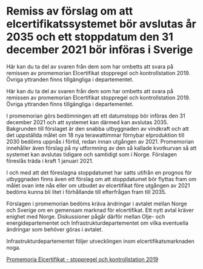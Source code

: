 # Remiss av förslag om att elcertifikatssystemet bör avslutas år 2035 och ett stoppdatum den 31 december 2021 bör införas i Sverige

Här kan du ta del av svaren från dem som har ombetts att svara på remissen av promemorian Elcertifikat stoppregel och kontrollstation 2019. Övriga yttranden finns tillgängliga i departementet.

Här kan du ta del av svaren från dem som har ombetts att svara på remissen av promemorian Elcertifikat stoppregel och kontrollstation 2019. Övriga yttranden finns tillgängliga i departementet.

I promemorian görs bedömningen att ett datumstopp bör införas den 31 december 2021 och att systemet kan därmed kan avslutas 2035. Bakgrunden till förslaget är den snabba utbyggnaden av vindkraft och att det uppställda målet om 18 nya terawattimmar förnybar elproduktion till 2030 bedöms uppnås i förtid, redan innan utgången av 2021. Promemorian innehåller även förslag på ny utformning av den så kallade kvotkurvan så att systemet kan avslutas tidigare och samtidigt som i Norge. Förslagen föreslås träda i kraft 1 januari 2021.

I och med att det föreslagna stoppdatumet har satts utifrån en prognos för utbyggnaden finns även ett förslag om att stoppdatumet bör flyttas fram om målet ovan inte nås eller om utbudet av elcertifikat före utgången av 2021 bedöms kunna bli litet i förhållande till efterfrågan fram till 2035.

Förslagen i promemorian bedöms kräva ändringar i avtalet mellan Norge och Sverige om en gemensam marknad för elcertifikat. Ett nytt avtal kräver enighet med Norge. Diskussioner pågår därför mellan Olje- och energidepartementet och Infrastrukturdepartementet om vilka eventuella ändringar som behöver göras i avtalet.

Infrastrukturdepartementet följer utvecklingen inom elcertifikatsmarknaden noga.

[Promemoria Elcertifikat - stoppregel och kontrollstation 2019](/contentassets/cab2a4627dcc4fa2885249d3155fad37/promemoria-elcertifikat-stoppregel-och-kontrollstation-2019.pdf)
